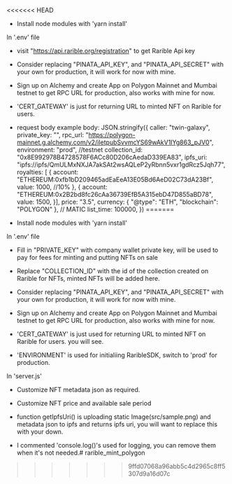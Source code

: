 <<<<<<< HEAD
- Install node modules with 'yarn install'

In '.env' file
- visit "https://api.rarible.org/registration" to get Rarible Api key

- Consider replacing "PINATA_API_KEY", and "PINATA_API_SECRET" with your own for production, it will work for now with mine.

- Sign up on Alchemy and create App on Polygon Mainnet and Mumbai testnet to get RPC URL for production, also works with mine for now.

- 'CERT_GATEWAY' is just for returning URL to minted NFT on Rarible for users.

- request body example
    body: JSON.stringify({
      caller: "twin-galaxy",
      private_key: "",
      rpc_url: "https://polygon-mainnet.g.alchemy.com/v2/iIetpubSvvmcYS69wAkV1IYg863_pJV0",
      environment: "prod", //testnet
      collection_id: "0x8E992978B4728578F6ACc80D206cAedaD339EA83",
      ipfs_uri: "ipfs://ipfs/QmULMxNXJA7akSAt2wsAQLeP2yRbnn5vxr1gdRcz5Jqh77",
      royalties: [
        {
          account: "ETHEREUM:0xfb1bD209465adEaEeA13E05Bd6AeD02C73dA23Bf",
          value: 1000, //10%
        },
        {
          account: "ETHEREUM:0x2B2bd8fc26cAa36739EfB5A315ebD47D855aBD78",
          value: 1500,
        }],
      price: "3.5",
      currency: {
        "@type": "ETH",
        "blockchain": "POLYGON"
      }, // MATIC
      list_time: 100000,
    })
=======
- Install node modules with 'yarn install'

In '.env' file
- Fill in "PRIVATE_KEY" with company wallet private key, will be used to pay for fees for minting and putting NFTs on sale

- Replace "COLLECTION_ID" with the id of the collection created on Rarible for NFTs, minted NFTs will be added here.

- Consider replacing "PINATA_API_KEY", and "PINATA_API_SECRET" with your own for production, it will work for now with mine.

- Sign up on Alchemy and create App on Polygon Mainnet and Mumbai testnet to get RPC URL for production, also works with mine for now.

- 'CERT_GATEWAY' is just used for returning URL to minted NFT on Rarible for users. you will see.

- 'ENVIRONMENT' is used for initialiing RaribleSDK, switch to 'prod' for production.

In 'server.js'
- Customize NFT metadata json as required.
- Customize NFT price and available sale period

- function getIpfsUri() is uploading static Image(src/sample.png) and metadata json to ipfs and returns ipfs uri, you will want to replace this with your down.

- I commented 'console.log()'s used for logging, you can remove them when it's not needed.# rarible_mint_polygon
>>>>>>> 9ffd07068a96abb5c4d2965c8ff5307d9a16d07c

